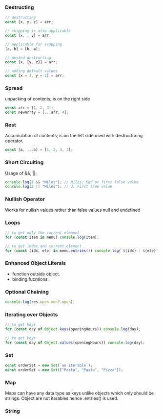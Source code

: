 ### Destructing

```javascript
// destructing
const [x, y, z] = arr;

// skipping is also applicable
const [x, , y] = arr;

// applicable for swapping
[a, b] = [b, a];

// nested destructing
const [x, [y, z]] = arr;

// adding default values
const [x = 1, y = 2] = arr;
```

### Spread

unpacking of contents; is on the right side

```javascript
const arr = [1, 2, 3];
const newArray = [...arr, 4];
```

### Rest

Accumulation of contents; is on the left side used with destructuring operator.

```javascript
const [a, ...b] = [1, 2, 3, 3];
```

### Short Circuiting

Usage of &&, ||;

```javascript
console.log(3 && "Miles"); // Miles; End or first false value
console.log(3 || "Miles"); // 3; First true value
```

### Nullish Operator

Works for nullish values rather than false values
null and undefined

### Loops

```javascript
// to get only the current element
for (const item in menu) console.log(item);

// to get index and current element
for (const [idx, ele] in menu.entries()) console.log(`${idx} : ${ele}`);
```

### Enhanced Object Literals

- function outside object.
- binding fucntions.

### Optional Chaining

```javascript
console.log(res.open.mon?.open);
```

### Iterating over Objects

```javascript
// to get keys
for (const day of Object.keys(openingHours)) console.log(day);

// to get keys
for (const day of Object.values(openingHours)) console.log(day);
```

### Set

```javascript
const orderSet = new Set(`an iterable`);
const orderSet = new Set(["Pasta", "Pasta", "Pizza"]);
```

### Map

Maps can have any data type as keys unlike objects which only should be strings.
Object are not iterables hence .entries() is used.

### String
